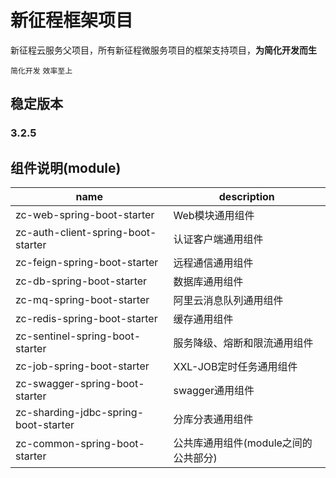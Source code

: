 # 新征程框架项目
新征程云服务父项目，所有新征程微服务项目的框架支持项目，**为简化开发而生**

`简化开发` `效率至上`



## 稳定版本

### 3.2.5


## 组件说明(module)

 name | description
---|---
zc-web-spring-boot-starter | Web模块通用组件
zc-auth-client-spring-boot-starter | 认证客户端通用组件
zc-feign-spring-boot-starter | 远程通信通用组件
zc-db-spring-boot-starter | 数据库通用组件
zc-mq-spring-boot-starter | 阿里云消息队列通用组件
zc-redis-spring-boot-starter | 缓存通用组件
zc-sentinel-spring-boot-starter | 服务降级、熔断和限流通用组件
zc-job-spring-boot-starter | XXL-JOB定时任务通用组件
zc-swagger-spring-boot-starter | swagger通用组件
zc-sharding-jdbc-spring-boot-starter | 分库分表通用组件
zc-common-spring-boot-starter | 公共库通用组件(module之间的公共部分)